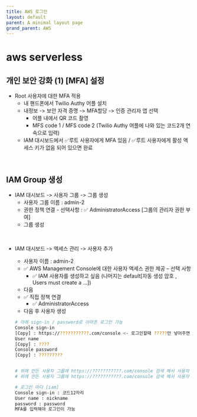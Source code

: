 ```yaml
---
title: AWS 로그인
layout: default
parent: A minimal layout page
grand_parent: AWS
---
```


# aws serverless

## 개인 보안 강화 (1) [MFA] 설정

- Root 사용자에 대한 MFA 적용
  - 내 핸드폰에서 Twilio Authy 어플 설치
  - 내정보 -> 보안 자격 증명 -> MFA할당 -> 인증 관리자 앱 선택
    - 어플 내에서 QR 코드 촬영
    - MFS code 1 / MFS code 2 (Twilio Authy 어플에 나와 있는 코드2개 연속으로 입력)
  - IAM 대시보드에서 ✅루트 사용자에게 MFA 있음 / ✅루트 사용자에게 활성 액세스 키가 없음 되어 있으면 완료

<br />

## IAM Group 생성

- IAM 대시보드 -> 사용자 그룹 -> 그룹 생성
  - 사용자 그룹 이름 : admin-2
  - 권한 정책 연결 - 선택사항 : ✅ AdministratorAccess [그룹의 관리자 권한 부여]
  - 그룹 생성

<br />

- IAM 대시보드 -> 액세스 관리 -> 사용자 추가

  - 사용자 이름 : admin-2
  - ✅ AWS Management Console에 대한 사용자 액세스 권한 제공 – 선택 사항
    - ✅ IAM 사용자를 생성하고 싶음 (나머지는 default[자동 생성 암호 , Users must create a ...])
  - 다음
  - ✅ 직접 정책 연결
    - ✅ AdministratorAccess
  - 다음 후 사용자 생성

  ```bash
  # 아래 sign-in / password로 아마존 로그인 가능
  Console sign-in
  [Copy] : https://???????????.com/console <- 로그인할때 ?????만 넣어주면 됨
  User name
  [Copy] : ????
  Console password
  [Copy] : ?????????


  # 위에 만든 사용자 그룹에 https://???????????.com/console 검색 해서 사용자 추가
  # 위에 만든 사용자 그룹에 https://???????????.com/console 검색 해서 사용자 추가

  # 로그인 마다 [iam]
  Console sign-in : 코드12자리
  User name : nickname
  password : password
  MFA를 입력해야 로그인이 가능
  ```
